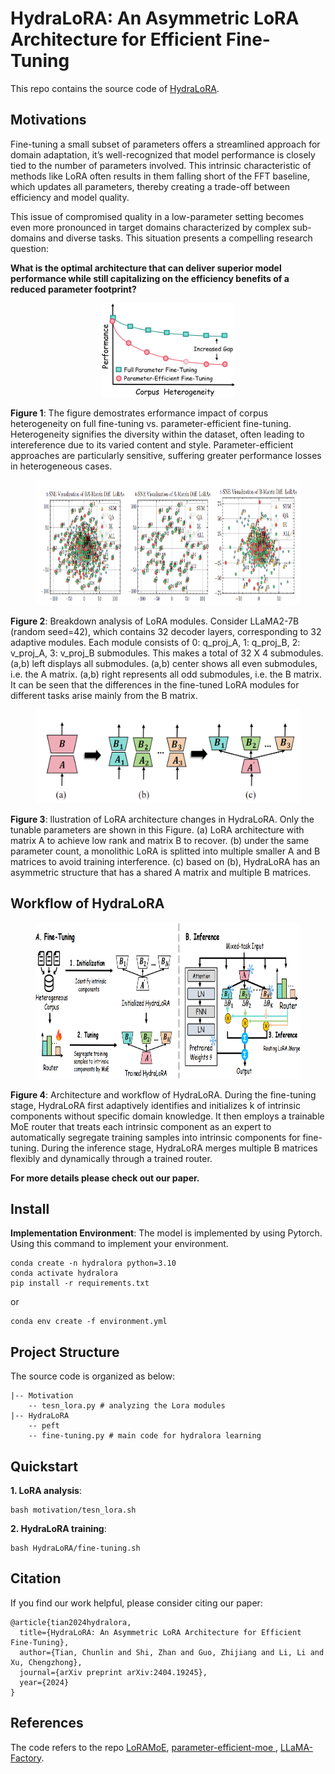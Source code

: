 # HydraLoRA: An Asymmetric LoRA Architecture for Efficient Fine-Tuning
This repo contains the source code of [HydraLoRA](https://arxiv.org/abs/2404.19245).

## Motivations

Fine-tuning a small subset of parameters offers a streamlined approach for domain adaptation, it’s well-recognized that model performance is closely tied to the number of parameters involved.
This intrinsic characteristic of methods like LoRA often results in them falling short of the FFT baseline, which updates all parameters, thereby creating a trade-off between efficiency and model quality. 

This issue of compromised quality in a low-parameter setting becomes even more pronounced in target domains characterized by complex sub-domains and diverse tasks. This situation presents a compelling research question:

**What is the optimal architecture that can deliver superior model performance while still capitalizing on the efficiency benefits of a reduced parameter footprint?**

<figure style="text-align:center">
  <img src="./figures/Heterogeneity.png"  height="150">
</figure>

**Figure 1**: The figure demostrates erformance impact of corpus heterogeneity on full fine-tuning vs. parameter-efficient fine-tuning. Heterogeneity signifies the diversity within the dataset, often leading to intereference due to its varied content and style. Parameter-efficient approaches are particularly sensitive, suffering greater performance losses in heterogeneous cases.





<figure style="text-align:center">
  <img src="./figures/LoRA_breakdown.png" height="200">
</figure>

**Figure 2**: Breakdown analysis of LoRA modules. Consider LLaMA2-7B (random seed=42), which contains 32 decoder layers, corresponding to 32 adaptive modules. Each module consists of 0: q_proj_A, 1: q_proj_B, 2: v_proj_A, 3: v_proj_B submodules. This makes a total of 32 X 4 submodules. (a,b) left displays all submodules. (a,b) center shows all even submodules, i.e. the A matrix. (a,b) right represents all odd submodules, i.e. the B matrix. It can be seen that the differences in the fine-tuned LoRA modules for different tasks arise mainly from the B matrix.

<figure style="text-align:center">
  <img src="./figures/lora.png"  height="150">
</figure>

**Figure 3**: llustration of LoRA architecture changes in HydraLoRA. Only the tunable parameters
are shown in this Figure. (a) LoRA architecture with matrix A to achieve low rank and matrix B to recover. (b) under the same parameter count, a monolithic LoRA is splitted into multiple smaller A and B matrices to avoid training interference. (c) based on (b), HydraLoRA has an asymmetric structure that has a shared A matrix and multiple B matrices.

## Workflow of HydraLoRA
<figure style="text-align:center">
  <img src="./figures/HydraLoRA.png"  height="250">
</figure>

**Figure 4**: Architecture and workflow of HydraLoRA. During the fine-tuning stage, HydraLoRA first adaptively identifies and initializes k of intrinsic components without specific domain knowledge. It then employs a trainable MoE router that treats each intrinsic component as an expert to automatically segregate training samples
into intrinsic components for fine-tuning. During the inference stage, HydraLoRA merges multiple B matrices flexibly and dynamically through a trained router.

**For more details please check out our paper.**
##  Install

**Implementation Environment**: The model is implemented by using Pytorch. Using this command to implement your environment.

```
conda create -n hydralora python=3.10
conda activate hydralora
pip install -r requirements.txt
```
or
```
conda env create -f environment.yml
```
## Project Structure
The source code is organized as below:

``` shell
|-- Motivation
    -- tesn_lora.py # analyzing the Lora modules
|-- HydraLoRA
    -- peft
    -- fine-tuning.py # main code for hydralora learning
```

## Quickstart
**1. LoRA analysis**: 

```
bash motivation/tesn_lora.sh
```


**2. HydraLoRA training**: 

```
bash HydraLoRA/fine-tuning.sh
```

## Citation
If you find our work helpful, please consider citing our paper:
```
@article{tian2024hydralora,
  title={HydraLoRA: An Asymmetric LoRA Architecture for Efficient Fine-Tuning},
  author={Tian, Chunlin and Shi, Zhan and Guo, Zhijiang and Li, Li and Xu, Chengzhong},
  journal={arXiv preprint arXiv:2404.19245},
  year={2024}
}
```

## References
The code refers to the repo [LoRAMoE](https://github.com/Ablustrund/LoRAMoE), [parameter-efficient-moe
](https://github.com/for-ai/parameter-efficient-moe), [LLaMA-Factory](https://github.com/hiyouga/LLaMA-Factory).